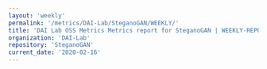 ```yaml
---
layout: 'weekly'
permalink: '/metrics/DAI-Lab/SteganoGAN/WEEKLY/'
title: 'DAI Lab OSS Metrics Metrics report for SteganoGAN | WEEKLY-REPORT-2020-02-16'
organization: 'DAI-Lab'
repository: 'SteganoGAN'
current_date: '2020-02-16'
---
```

